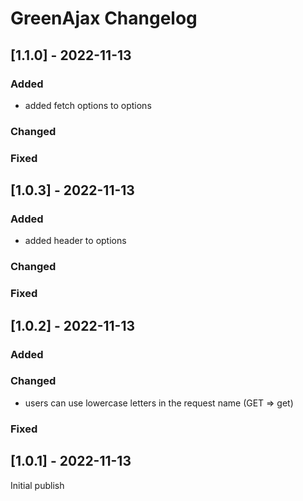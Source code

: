 # GreenAjax Changelog

## [1.1.0] - 2022-11-13

### Added

- added fetch options to options

### Changed

### Fixed

## [1.0.3] - 2022-11-13

### Added

- added header to options

### Changed

### Fixed

## [1.0.2] - 2022-11-13

### Added

### Changed

- users can use lowercase letters in the request name (GET => get)

### Fixed

## [1.0.1] - 2022-11-13

Initial publish